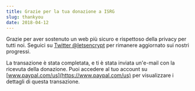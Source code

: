 ```yaml
---
title: Grazie per la tua donazione a ISRG
slug: thankyou
date: 2018-04-12
---
```


Grazie per aver sostenuto un web più sicuro e rispettoso della privacy per tutti noi. Seguici su [Twitter @letsencrypt](https://twitter.com/letsencrypt) per rimanere aggiornato sui nostri progressi.

La transazione è stata completata, e ti è stata inviata un'e-mail con la ricevuta della donazione. Puoi accedere al tuo account su [www.paypal.com/us](https://www.paypal.com/us) per visualizzare i dettagli di questa transazione.
